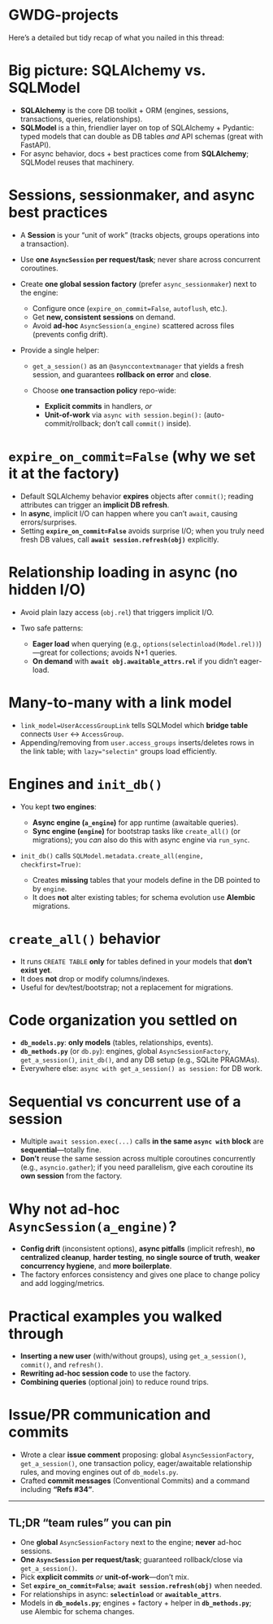 # GWDG-projects

Here’s a detailed but tidy recap of what you nailed in this thread:

# Big picture: SQLAlchemy vs. SQLModel

* **SQLAlchemy** is the core DB toolkit + ORM (engines, sessions, transactions, queries, relationships).
* **SQLModel** is a thin, friendlier layer on top of SQLAlchemy + Pydantic: typed models that can double as DB tables *and* API schemas (great with FastAPI).
* For async behavior, docs + best practices come from **SQLAlchemy**; SQLModel reuses that machinery.

# Sessions, sessionmaker, and async best practices

* A **Session** is your “unit of work” (tracks objects, groups operations into a transaction).
* Use **one `AsyncSession` per request/task**; never share across concurrent coroutines.
* Create **one global session factory** (prefer `async_sessionmaker`) next to the engine:

  * Configure once (`expire_on_commit=False`, `autoflush`, etc.).
  * Get **new, consistent sessions** on demand.
  * Avoid **ad-hoc** `AsyncSession(a_engine)` scattered across files (prevents config drift).
* Provide a single helper:

  * `get_a_session()` as an `@asynccontextmanager` that yields a fresh session, and guarantees **rollback on error** and **close**.
  * Choose **one transaction policy** repo-wide:

    * **Explicit commits** in handlers, *or*
    * **Unit-of-work** via `async with session.begin():` (auto-commit/rollback; don’t call `commit()` inside).

# `expire_on_commit=False` (why we set it at the factory)

* Default SQLAlchemy behavior **expires** objects after `commit()`; reading attributes can trigger an **implicit DB refresh**.
* In **async**, implicit I/O can happen where you can’t `await`, causing errors/surprises.
* Setting **`expire_on_commit=False`** avoids surprise I/O; when you truly need fresh DB values, call **`await session.refresh(obj)`** explicitly.

# Relationship loading in async (no hidden I/O)

* Avoid plain lazy access (`obj.rel`) that triggers implicit I/O.
* Two safe patterns:

  * **Eager load** when querying (e.g., `options(selectinload(Model.rel))`)—great for collections; avoids N+1 queries.
  * **On demand** with **`await obj.awaitable_attrs.rel`** if you didn’t eager-load.

# Many-to-many with a link model

* `link_model=UserAccessGroupLink` tells SQLModel which **bridge table** connects `User` ↔ `AccessGroup`.
* Appending/removing from `user.access_groups` inserts/deletes rows in the link table; with `lazy="selectin"` groups load efficiently.

# Engines and `init_db()`

* You kept **two engines**:

  * **Async engine (`a_engine`)** for app runtime (awaitable queries).
  * **Sync engine (`engine`)** for bootstrap tasks like `create_all()` (or migrations); you *can* also do this with async engine via `run_sync`.
* `init_db()` calls `SQLModel.metadata.create_all(engine, checkfirst=True)`:

  * Creates **missing** tables that your models define in the DB pointed to by `engine`.
  * It does **not** alter existing tables; for schema evolution use **Alembic** migrations.

# `create_all()` behavior

* It runs `CREATE TABLE` **only** for tables defined in your models that **don’t exist yet**.
* It does **not** drop or modify columns/indexes.
* Useful for dev/test/bootstrap; not a replacement for migrations.

# Code organization you settled on

* **`db_models.py`**: **only models** (tables, relationships, events).
* **`db_methods.py`** (or `db.py`): engines, global `AsyncSessionFactory`, `get_a_session()`, `init_db()`, and any DB setup (e.g., SQLite PRAGMAs).
* Everywhere else: `async with get_a_session() as session:` for DB work.

# Sequential vs concurrent use of a session

* Multiple `await session.exec(...)` calls **in the same `async with` block** are **sequential**—totally fine.
* **Don’t** reuse the same session across multiple coroutines concurrently (e.g., `asyncio.gather`); if you need parallelism, give each coroutine its **own session** from the factory.

# Why not ad-hoc `AsyncSession(a_engine)`?

* **Config drift** (inconsistent options), **async pitfalls** (implicit refresh), **no centralized cleanup**, **harder testing**, **no single source of truth**, **weaker concurrency hygiene**, and **more boilerplate**.
* The factory enforces consistency and gives one place to change policy and add logging/metrics.

# Practical examples you walked through

* **Inserting a new user** (with/without groups), using `get_a_session()`, `commit()`, and `refresh()`.
* **Rewriting ad-hoc session code** to use the factory.
* **Combining queries** (optional join) to reduce round trips.

# Issue/PR communication and commits

* Wrote a clear **issue comment** proposing: global `AsyncSessionFactory`, `get_a_session()`, one transaction policy, eager/awaitable relationship rules, and moving engines out of `db_models.py`.
* Crafted **commit messages** (Conventional Commits) and a command including **“Refs #34”**.

---

## TL;DR “team rules” you can pin

* One **global** `AsyncSessionFactory` next to the engine; **never** ad-hoc sessions.
* **One `AsyncSession` per request/task**; guaranteed rollback/close via `get_a_session()`.
* Pick **explicit commits** *or* **unit-of-work**—don’t mix.
* Set **`expire_on_commit=False`**; **`await session.refresh(obj)`** when needed.
* For relationships in async: **`selectinload`** or **`awaitable_attrs`**.
* Models in **`db_models.py`**; engines + factory + helper in **`db_methods.py`**; use Alembic for schema changes.

   
